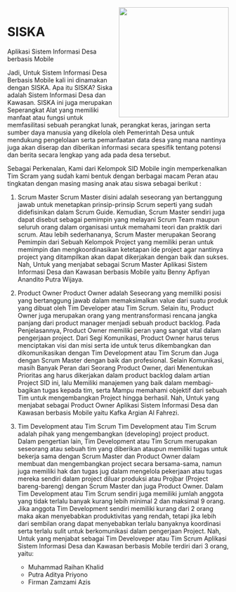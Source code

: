 <img align="right" src="https://i.ibb.co/gSBbktQ/Round-Corner-1.png" height="250" width="250">


# SISKA

Aplikasi Sistem Informasi Desa berbasis Mobile

Jadi, Untuk Sistem Informasi Desa Berbasis Mobile kali ini dinamakan dengan SISKA. Apa itu SISKA? Siska adalah Sistem Informasi Desa dan Kawasan. SISKA ini juga merupakan Seperangkat Alat yang memiliki manfaat atau fungsi untuk memfasilitasi sebuah perangkat lunak, perangkat keras, jaringan serta sumber daya manusia yang dikelola oleh Pemerintah Desa untuk mendukung pengelolaan serta pemanfaatan data desa yang mana nantinya juga akan diserap dan diberikan informasi secara spesifik tentang potensi dan berita secara lengkap yang ada pada desa tersebut.

Sebagai Perkenalan, Kami dari Kelompok SID Mobile ingin memperkenalkan Tim Scram yang sudah kami bentuk dengan berbagai macam Peran atau tingkatan dengan masing masing anak atau siswa sebagai berikut :
1. Scrum Master
   Scrum Master disini adalah seseorang yan bertanggung jawab untuk menetapkan prinsip-prinsip Scrum seperti yang sudah didefisinikan dalam Scrum Guide. Kemudian, Scrum Master sendiri juga dapat disebut sebagai pemimpin yang melayani Scrum Team maupun seluruh orang dalam organisasi untuk memahami teori dan praktik dari scrum. Atau lebih sederhananya, Scrum Master merupakan Seorang Pemimpin dari Sebuah Kelompok Project yang memiliki peran untuk memimpin dan mengkoordinasikan ketetapan ide project agar nantinya project yang ditampilkan akan dapat dikerjakan dengan baik dan sukses.
   Nah, Untuk yang menjabat sebagai Scrum Master Aplikasi Sistem Informasi Desa dan Kawasan berbasis Mobile yaitu Benny Apfiyan Anandito Putra Wijaya.
   
2. Product Owner
   Product Owner adalah Seseorang yang memiliki posisi yang bertanggung jawab dalam memaksimalkan value dari suatu produk yang dibuat oleh Tim Developer atau Tim Scrum. Selain itu, Product Owner juga merupakan orang yang mentransformasi rencana jangka panjang dari product manager menjadi sebuah product backlog. Pada Penjelasannya, Product Owner memiliki peran yang sangat vital dalam pengerjaan project. Dari Segi Komunikasi, Product Owner harus terus menciptakan visi dan misi serta ide untuk terus dikembangkan dan dikomunikasikan dengan Tim Development atau Tim Scrum dan Juga dengan Scrum Master dengan baik dan profesional. Selain Komunikasi, masih Banyak Peran dari Seorang Product Owner, dari Menentukan Prioritas ang harus dikerjakan dalam product backlog dalam artian Project SID ini, lalu Memiliki manajemen yang baik dalam membagi-bagikan tugas kepada tim, serta Mampu memahami objektif dari sebuah Tim untuk mengembangkan Project hingga berhasil.
   Nah, Untuk yang menjabat sebagai Product Owner Aplikasi Sistem Informasi Desa dan Kawasan berbasis Mobile yaitu Kafka Argian Al Fahrezi.
   
3. Tim Development atau Tim Scrum
   Tim Development atau Tim Scrum adalah pihak yang mengembangkan (developing) project product. Dalam pengertian lain, Tim Development atau Tim Scrum merupakan seseorang atau sebuah tim yang diberikan ataupun memiliki tugas untuk bekerja sama dengan Scrum Master dan Product Owner dalam membuat dan mengembangkan project secara bersama-sama, namun juga memiliki hak dan tugas jug dalam mengelola pekerjaan atau tugas mereka sendiri dalam project diluar produksi atau Projbar (Project bareng-bareng) dengan Scrum Master dan juga Product Owner. Dalam Tim Development atau Tim Scrum sendiri juga memiliki jumlah anggota yang tidak terlalu banyak kurang lebih minimal 2 dan maksimal 9 orang. Jika anggota Tim Development sendiri memiliki kurang dari 2 orang maka akan menyebabkan produktivitas yang rendah, tetapi jika lebih dari sembilan orang dapat menyebabkan terlalu banyaknya koordinasi serta terlalu sulit untuk berkomunikasi dalam pengerjaan Project.
   Nah, Untuk yang menjabat sebagai Tim Develoveper atau Tim Scrum Aplikasi Sistem Informasi Desa dan Kawasan berbasis Mobile terdiri dari 3 orang, yaitu:
   * Muhammad Raihan Khalid
   * Putra Aditya Priyono
   * Firman Zamzami Azis
